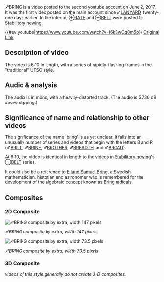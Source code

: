 ♐BRING is a video posted to the second youtube account on June 2, 2017.
It was the first video posted on the main account since
♐[LANYARD](LANYARD "wikilink"), twenty-one days earlier. In the
interim, ⊕[RATE](RATE "wikilink") and ⊕[BELT](BELT "wikilink") were
posted to [Stabilitory newing](Stabilitory_newing "wikilink").

{{\#ev:youtube|<https://www.youtube.com/watch?v=I6kBwCq8m5o>}} [Original Link](https://youtu.be/XmpxptOVfi4)

## Description of video

The video is 6:10 in length, with a series of rapidly-flashing frames in
the "traditional" UFSC style.

## Audio & analysis

The audio is in mono, with a heavily-distorted track. (The audio is
5.736 dB above clipping.)

## Significance of name and relationship to other videos

The significance of the name 'bring' is as yet unclear. It falls into an
unusually number of series and videos that begin with the letters B and
R (♐[BRILL](BRILL "wikilink"), ♐[BRINE](BRINE "wikilink"),
♐[BROTHER](BROTHER "wikilink"), ♐[BREADTH](BREADTH "wikilink"), and
♐[BROAD](BROAD "wikilink")).

At 6:10, the video is identical in length to the videos in [Stabilitory newing](Stabilitory_newing "wikilink")'s ⊕[BELT](BELT "wikilink")
series.

It could also be a reference to [Erland Samuel Bring](http://www-history.mcs.st-and.ac.uk/Biographies/Bring.html), a
Swedish mathematician, historian and astronomer who is remembered for
the development of the algebraic concept known as [Bring radicals](https://en.wikipedia.org/wiki/Bring_radical).

## Composites

### 2D Composite

![ ♐BRING composite by extra, width 147 pixels](_Bring_147.png)

*♐BRING composite by extra, width 147 pixels*

![ ♐BRING composite by extra, width 73.5 pixels](_Bring_735.png)

*♐BRING composite by extra, width 73.5 pixels*

### 3D Composite

*videos of this style generally do not create 3-D composites.*
